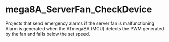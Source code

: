 # mega8A_ServerFan_CheckDevice
Projects that send emergency alarms if the server fan is malfunctioning Alarm is generated when the ATmega8A (MCU) detects the PWM generated by the fan and falls below the set speed.
